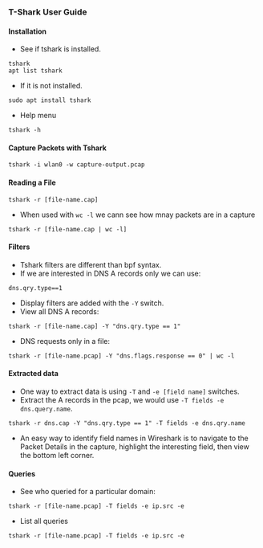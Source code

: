 ### T-Shark User Guide
#### Installation
- See if tshark is installed.
````
tshark
apt list tshark
````
- If it is not installed.
````
sudo apt install tshark
````
- Help menu
````
tshark -h
````
#### Capture Packets with Tshark
````
tshark -i wlan0 -w capture-output.pcap
````
#### Reading a File
````
tshark -r [file-name.cap]
````
- When used with `wc -l` we cann see how mnay packets are in a capture
````
tshark -r [file-name.cap | wc -l]
````
#### Filters 
- Tshark filters are different than bpf syntax.
- If we are interested in DNS A records only we can use:
````
dns.qry.type==1
````
- Display filters are added with the `-Y` switch.
- View all DNS A records:
````
tshark -r [file-name.cap] -Y "dns.qry.type == 1"
````
- DNS requests only in a file:
````
tshark -r [file-name.pcap] -Y "dns.flags.response == 0" | wc -l
````
#### Extracted data
- One way to extract data is using `-T` and `-e [field name]` switches.
- Extract the A records in the pcap, we would use `-T fields -e dns.query.name`.
````
tshark -r dns.cap -Y "dns.qry.type == 1" -T fields -e dns.qry.name
````
- An easy way to identify field names in Wireshark is to navigate to the Packet Details in the capture, highlight the interesting field, then view the bottom left corner.
#### Queries
- See who queried for a particular domain:
````
tshark -r [file-name.pcap] -T fields -e ip.src -e
````
- List all queries
````
tshark -r [file-name.pcap] -T fields -e ip.src -e
````

















